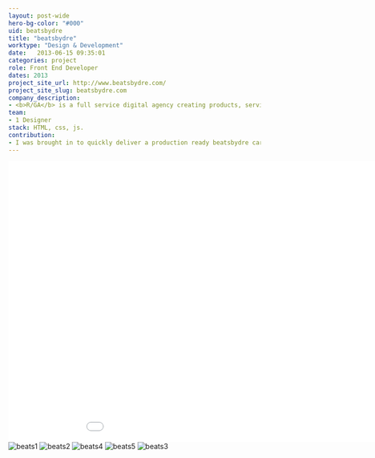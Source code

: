 ```yaml
---
layout: post-wide
hero-bg-color: "#000"
uid: beatsbydre
title: "beatsbydre"
worktype: "Design & Development"
date:   2013-06-15 09:35:01
categories: project
role: Front End Developer
dates: 2013
project_site_url: http://www.beatsbydre.com/
project_site_slug: beatsbydre.com
company_description:
- <b>R/GA</b> is a full service digital agency creating products, services and communications to help grow client's businesses in the connected age.
team:
- 1 Designer
stack: HTML, css, js.
contribution:
- I was brought in to quickly deliver a production ready beatsbydre carousel in 2 days given just a few assets.  It had to be responsive and have 'cool or soft' transitions.  I experimented with timings and delays between background and foreground fades to achieve a smooth ambient reveal feeling.
---
```


<div class="showcase ">
  <iframe src="//player.vimeo.com/video/71510303" width="1000" height="560" frameborder="0"> </iframe>
  <img src="/img/beatsbydre/beats1.jpg" alt="beats1">
  <img src="/img/beatsbydre/beats2.jpg" alt="beats2">
  <img src="/img/beatsbydre/beats4.jpg" alt="beats4">
  <img src="/img/beatsbydre/beats5.jpg" alt="beats5">
  <img src="/img/beatsbydre/beats3.jpg" alt="beats3">
</div>
